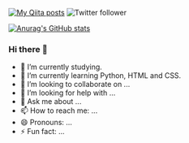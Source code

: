 [![My Qiita posts](https://qiita-badge.apiapi.app/s/hiro3pc/posts.svg)](http://qiita.com/hiro3pc)
![Twitter follower](https://img.shields.io/twitter/follow/hiro3pc?style=social)

[![Anurag's GitHub stats](https://github-readme-stats.vercel.app/api?username=hiro3pc&show_icons=true&count_private=true&theme=vision-friendly-dark&hide_border=false)](https://github.com/anuraghazra/github-readme-stats)

### Hi there 👋

- 🔭 I’m currently studying.
- 🌱 I’m currently learning Python, HTML and CSS.
- 👯 I’m looking to collaborate on ...
- 🤔 I’m looking for help with ...
- 💬 Ask me about ...
- 📫 How to reach me: ...
- 😄 Pronouns: ...
- ⚡ Fun fact: ...

<!--
**hiro3pc/hiro3pc** is a ✨ _special_ ✨ repository because its `README.md` (this file) appears on your GitHub profile.

Here are some ideas to get you started:

- 🔭 I’m currently working on ...
- 🌱 I’m currently learning ...
- 👯 I’m looking to collaborate on ...
- 🤔 I’m looking for help with ...
- 💬 Ask me about ...
- 📫 How to reach me: ...
- 😄 Pronouns: ...
- ⚡ Fun fact: ...
-->
